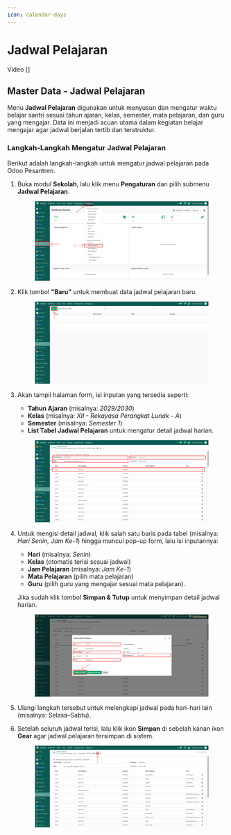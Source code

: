```yaml
---
icon: calendar-days
---
```


# Jadwal Pelajaran

Video \[]

## Master Data - Jadwal Pelajaran

Menu **Jadwal Pelajaran** digunakan untuk menyusun dan mengatur waktu belajar santri sesuai tahun ajaran, kelas, semester, mata pelajaran, dan guru yang mengajar. Data ini menjadi acuan utama dalam kegiatan belajar mengajar agar jadwal berjalan tertib dan terstruktur.

### Langkah-Langkah Mengatur Jadwal Pelajaran

Berikut adalah langkah-langkah untuk mengatur jadwal pelajaran pada Odoo Pesantren.

1.  Buka modul **Sekolah**, lalu klik menu **Pengaturan** dan pilih submenu **Jadwal Pelajaran**.

    <figure><img src="../../.gitbook/assets/images-276.png" alt=""><figcaption></figcaption></figure>


2.  Klik tombol **"Baru"** untuk membuat data jadwal pelajaran baru.

    <figure><img src="../../.gitbook/assets/images-277.png" alt=""><figcaption></figcaption></figure>


3.  Akan tampil halaman form, isi inputan yang tersedia seperti:

    * **Tahun Ajaran** (misalnya: _2029/2030_)
    * **Kelas** (misalnya: _XII - Rekayasa Perangkat Lunak - A_)
    * **Semester** (misalnya: _Semester 1_)
    * **List Tabel Jadwal Pelajaran** untuk mengatur detail jadwal harian.

    <figure><img src="../../.gitbook/assets/images-278.png" alt=""><figcaption></figcaption></figure>


4.  Untuk mengisi detail jadwal, klik salah satu baris pada tabel (misalnya: _Hari Senin, Jam Ke-1_) hingga muncul pop-up form, lalu isi inputannya:

    * **Hari** (misalnya: _Senin_)
    * **Kelas** (otomatis terisi sesuai jadwal)
    * **Jam Pelajaran** (misalnya: _Jam Ke-1_)
    * **Mata Pelajaran** (pilih mata pelajaran)
    * **Guru** (pilih guru yang mengajar sesuai mata pelajaran).

    Jika sudah klik tombol **Simpan & Tutup** untuk menyimpan detail jadwal harian.

    <figure><img src="../../.gitbook/assets/images-279.png" alt=""><figcaption></figcaption></figure>


5. Ulangi langkah tersebut untuk melengkapi jadwal pada hari-hari lain (misalnya: Selasa–Sabtu).
6.  Setelah seluruh jadwal terisi, lalu klik ikon **Simpan** di sebelah kanan ikon **Gear** agar jadwal pelajaran tersimpan di sistem.

    <figure><img src="../../.gitbook/assets/images-281.png" alt=""><figcaption></figcaption></figure>
